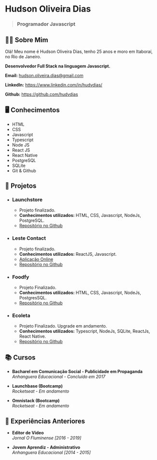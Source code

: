 # Hudson Oliveira Dias
> ### Programador Javascript

## 🙋‍♂️ Sobre Mim

Olá! Meu nome é Hudson Oliveira Dias, tenho 25 anos e moro em Itaboraí, no Rio de Janeiro.

**Desenvolvedor Full Stack na linguagem Javascript.**

**Email:** hudson.oliveira.dias@gmail.com

**LinkedIn:** https://www.linkedin.com/in/hudvdias/

**Github:** https://github.com/hudvdias

## 🖥️ Conhecimentos

- HTML
- CSS
- Javascript
- Typescript
- Node JS
- React JS
- React Native
- PostgreSQL
- SQLite
- Git & Github

## 📁 Projetos

- ### Launchstore
	- Projeto finalizado.
	- **Conhecimentos utilizados:** HTML, CSS, Javascript, NodeJs, PostgreSQL.
	- [Repositório no Github](https://github.com/hudvdias/launchstore)

- ### Leste Contact
	- Projeto finalizado.
	- **Conhecimentos utilizados:** ReactJS, Javascript.
	- [Aplicação Online](https://leste-contact.herokuapp.com/)
	- [Repositório no Github](https://github.com/hudvdias/desafio)
	
- ### Foodfy
	- Projeto Finalizado.
	- **Conhecimentos utilizados:** HTML, CSS, Javascript, NodeJs, PostgresSQL.
	- [Repositório no Github](https://github.com/hudvdias/foodfy)

- ### Ecoleta
	- Projeto Finalizado. Upgrade em andamento.
	- **Conhecimentos utilizados:** Typescript, NodeJs, SQLite, ReactJs, React Native.
	- [Repositório no Github](https://github.com/hudvdias/ecoleta)

## 📚 Cursos

- **Bacharel em Comunicação Social - Publicidade em Propaganda** \
*Anhanguera Educacional - Concluído em 2017*

- **Launchbase (Bootcamp)** \
*Rocketseat - Em andamento*

- **Omnistack (Bootcamp)** \
*Rocketseat - Em andamento*

## 💼 Experiências Anteriores

- **Editor de Vídeo** \
*Jornal O Fluminense [2016 - 2019]*

- **Jovem Aprendiz - Administrativo** \
*Anhanguera Educacional [2014 - 2015]*
